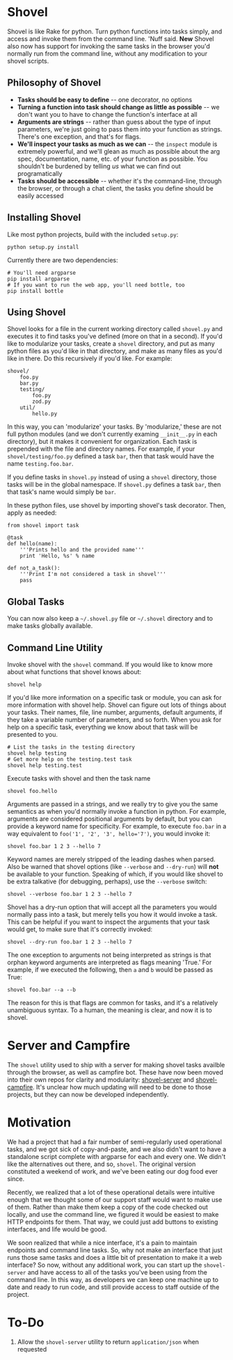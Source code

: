 Shovel
======

Shovel is like Rake for python. Turn python functions into tasks simply, and 
access and invoke them from the command line. 'Nuff said. __New__ Shovel also
now has support for invoking the same tasks in the browser you'd normally run
from the command line, without any modification to your shovel scripts.

Philosophy of Shovel
--------------------

- __Tasks should be easy to define__ -- one decorator, no options
- __Turning a function into task should change as little as possible__ -- 
	we don't want you to have to change the function's interface at all
- __Arguments are strings__ -- rather than guess about the type of input
	parameters, we're just going to pass them into your function as strings.
	There's one exception, and that's for flags.
- __We'll inspect your tasks as much as we can__ -- the `inspect` module is
	extremely powerful, and we'll glean as much as possible about the arg
	spec, documentation, name, etc. of your function as possible. You 
	shouldn't be burdened by telling _us_ what we can find out programatically
- __Tasks should be accessible__ -- whether it's the command-line, through
	the browser, or through a chat client, the tasks you define should be 
	easily accessed

Installing Shovel
-----------------

Like most python projects, build with the included `setup.py`:

	python setup.py install

Currently there are two dependencies:

	# You'll need argparse
	pip install argparse
	# If you want to run the web app, you'll need bottle, too
	pip install bottle

Using Shovel
------------

Shovel looks for a file in the current working directory called `shovel.py`
and executes it to find tasks you've defined (more on that in a second). If
you'd like to modularize your tasks, create a `shovel` directory, and put
as many python files as you'd like in that directory, and make as many files
as you'd like in there. Do this recursively if you'd like. For example:

	shovel/
		foo.py
		bar.py
		testing/
			foo.py
			zod.py
		util/
			hello.py

In this way, you can 'modularize' your tasks. By 'modularize,' these are not
full python modules (and we don't currently examing `__init__.py` in each 
directory), but it makes it convenient for organization. Each task is prepended
with the file and directory names. For example, if your `shovel/testing/foo.py`
defined a task `bar`, then that task would have the name `testing.foo.bar`.

If you define tasks in `shovel.py` instead of using a `shovel` directory, those
tasks will be in the global namespace. If `shovel.py` defines a task `bar`, then
that task's name would simply be `bar`.

In these python files, use shovel by importing shovel's task decorator. Then,
apply as needed:

	from shovel import task
	
	@task
	def hello(name):
		'''Prints hello and the provided name'''
		print 'Hello, %s' % name
	
	def not_a_task():
		'''Print I'm not considered a task in shovel'''
		pass

Global Tasks
------------
You can now also keep a `~/.shovel.py` file or `~/.shovel` directory and to
make tasks globally available.

Command Line Utility
--------------------
Invoke shovel with the `shovel` command. If you would like to know more about
what functions that shovel knows about:

	shovel help

If you'd like more information on a specific task or module, you can ask for
more information with shovel help. Shovel can figure out lots of things about
your tasks. Their names, file, line number, arguments, default arguments, if
they take a variable number of parameters, and so forth. When you ask for help
on a specific task, everything we know about that task will be presented to you.

	# List the tasks in the testing directory
	shovel help testing
	# Get more help on the testing.test task
	shovel help testing.test

Execute tasks with shovel and then the task name

	shovel foo.hello

Arguments are passed in a strings, and we really try to give you the same
semantics as when you'd normally invoke a function in python. For example,
arguments are considered positional arguments by default, but you can provide
a keyword name for specificity. For example, to execute `foo.bar` in a way
equivalent to `foo('1', '2', '3', hello='7')`, you would invoke it:

	shovel foo.bar 1 2 3 --hello 7

Keyword names are merely stripped of the leading dashes when parsed. Also
be warned that shovel options (like `--verbose` and `--dry-run`) will __not__
be available to your function. Speaking of which, if you would like shovel
to be extra talkative (for debugging, perhaps), use the `--verbose` switch:

	shovel --verbose foo.bar 1 2 3 --hello 7

Shovel has a dry-run option that will accept all the parameters you would 
normally pass into a task, but merely tells you how it would invoke a task.
This can be helpful if you want to inspect the arguments that your task 
would get, to make sure that it's correctly invoked:

	shovel --dry-run foo.bar 1 2 3 --hello 7

The one exception to arguments not being interpreted as strings is that 
orphan keyword arguments are interpreted as flags meaning 'True.' For example,
if we executed the following, then `a` and `b` would be passed as True:

	shovel foo.bar --a --b

The reason for this is that flags are common for tasks, and it's a relatively
unambiguous syntax. To a human, the meaning is clear, and now it is to shovel.

Server and Campfire
===================
The `shovel` utility used to ship with a server for making shovel tasks availble
through the browser, as well as campfire bot. These have now been moved into
their own repos for clarity and modularity:
[shovel-server](https://github.com/dlecocq/shovel-server) and
[shovel-campfire](https://github.com/seomoz/shovel-campfire). It's unclear how
much updating will need to be done to those projects, but they can now be
developed independently.

Motivation
==========

We had a project that had a fair number of semi-regularly used operational 
tasks, and we got sick of copy-and-paste, and we also didn't want to have
a standalone script complete with argparse for each and every one. We didn't
like the alternatives out there, and so, `shovel`. The original version 
constituted a weekend of work, and we've been eating our dog food ever since.

Recently, we realized that a lot of these operational details were intuitive
enough that we thought some of our support staff would want to make use of
them. Rather than make them keep a copy of the code checked out locally, and
use the command line, we figured it would be easiest to make HTTP endpoints
for them. That way, we could just add buttons to existing interfaces, and life
would be good.

We soon realized that while a nice interface, it's a pain to maintain endpoints
and command line tasks. So, why not make an interface that just runs those
same tasks and does a little bit of presentation to make it a web interface?
So now, without any additional work, you can start up the `shovel-server` and
have access to all of the tasks you've been using from the command line. In
this way, as developers we can keep one machine up to date and ready to run
code, and still provide access to staff outside of the project.

To-Do
=====

1. Allow the `shovel-server` utility to return `application/json` when requested